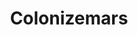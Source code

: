 ---
title: Colonizemars
crosslinks:
- spacex
- SpaceXLounge
- space
- Buttcoin
- chemistry
- AskReddit
---